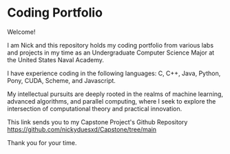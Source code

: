 # Coding Portfolio

Welcome!

I am Nick and this repository holds my coding portfolio from various labs and projects in my time as an Undergraduate Computer Science Major at the United States Naval Academy.

I have experience coding in the following languages: C, C++, Java, Python, Pony, CUDA, Scheme, and Javascript.

My intellectual pursuits are deeply rooted in the realms of machine learning, advanced algorithms, and parallel computing, where I seek to explore the intersection of computational theory and practical innovation.

This link sends you to my Capstone Project's Github Repository https://github.com/nickyduesxd/Capstone/tree/main

Thank you for your time.


